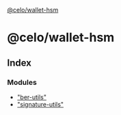 [@celo/wallet-hsm](README.md)

# @celo/wallet-hsm

## Index

### Modules

* ["ber-utils"](modules/_ber_utils_.md)
* ["signature-utils"](modules/_signature_utils_.md)
